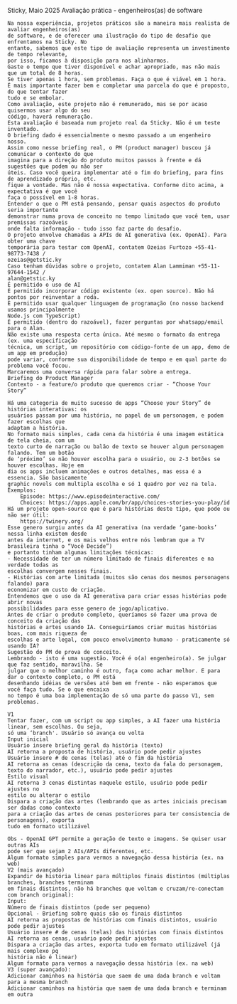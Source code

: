 Sticky, Maio 2025
Avaliação prática - engenheiros(as) de software

    Na nossa experiência, projetos práticos são a maneira mais realista de avaliar engenheiros(as)
    de software, e de oferecer uma ilustração do tipo de desafio que enfrentamos na Sticky. No
    entanto, sabemos que este tipo de avaliação representa um investimento de tempo relevante,
    por isso, ficamos à disposição para nos alinharmos.
    Gaste o tempo que tiver disponível e achar apropriado, mas não mais que um total de 8 horas.
    Se tiver apenas 1 hora, sem problemas. Faça o que é viável em 1 hora.
    É mais importante fazer bem e completar uma parcela do que é proposto, do que tentar fazer
    tudo e se embolar.
    Como avaliação, este projeto não é remunerado, mas se por acaso quisermos usar algo do seu
    código, haverá remuneração.
    Esta avaliação é baseada num projeto real da Sticky. Não é um teste inventado.
    O briefing dado é essencialmente o mesmo passado a um engenheiro nosso.
    Assim como nesse briefing real, o PM (product manager) buscou já comunicar o contexto do que
    imagina para a direção do produto muitos passos à frente e dá sugestões que podem ou não ser
    úteis. Caso você queira implementar até o fim do briefing, para fins de aprendizado próprio, etc.
    fique a vontade. Mas não é nossa expectativa. Conforme dito acima, a expectativa é que você
    faça o possível em 1-8 horas.
    Entender o que o PM está pensando, pensar quais aspectos do produto seria importante
    demonstrar numa prova de conceito no tempo limitado que você tem, usar premissas razoáveis
    onde falta informação - tudo isso faz parte do desafio.
    O projeto envolve chamadas a APIs de AI generativa (ex. OpenAI). Para obter uma chave
    temporária para testar com OpenAI, contatem Ozeias Furtozo +55-41-98773-7438 /
    ozeias@getstic.ky
    Caso tenham dúvidas sobre o projeto, contatem Alan Lammiman +55-11-97644-1542 /
    alan@getstic.ky
    É permitido o uso de AI
    É permitido incorporar código existente (ex. open source). Não há pontos por reinventar a roda.
    É permitido usar qualquer linguagem de programação (no nosso backend usamos principalmente
    Node.js com TypeScript)
    É permitido (dentro do razoável), fazer perguntas por whatsapp/email para o Alan.
    Não existe uma resposta certa única. Até mesmo o formato da entrega (ex. uma especificação
    técnica, um script, um repositório com código-fonte de um app, demo de um app em produção)
    pode variar, conforme sua disponibilidade de tempo e em qual parte do problema você focou.
    Marcaremos uma conversa rápida para falar sobre a entrega.
    Briefing do Product Manager
    Contexto - a feature/o produto que queremos criar - “Choose Your Story”

    Há uma categoria de muito sucesso de apps “Choose your Story” de histórias interativas: os
    usuários passam por uma história, no papel de um personagem, e podem fazer escolhas que
    adaptam a história.
    No formato mais simples, cada cena da história é uma imagem estática de tela cheia, com um
    texto curto de narração ou balão de texto se houver algum personagem falando. Tem um botão
    de ‘próximo’ se não houver escolha para o usuário, ou 2-3 botões se houver escolhas. Hoje em
    dia os apps incluem animações e outros detalhes, mas essa é a essencia. São basicamente
    graphic novels com multipla escolha e só 1 quadro por vez na tela.
    Exemplos:
        Episode: https://www.episodeinteractive.com/
        Choices: https://apps.apple.com/br/app/choices-stories-you-play/id
    Há um projeto open-source que é para histórias deste tipo, que pode ou não ser útil:
        https://twinery.org/
    Esse genero surgiu antes da AI generativa (na verdade ‘game-books’ nessa linha existem desde
    antes da internet, e os mais velhos entre nós lembram que a TV brasileira tinha o “Você Decide”)
    e portanto tinham algumas limitações técnicas:
    - Necessidade de ter um número limitado de finais diferentes e na verdade todas as
    escolhas convergem nesses finais.
    - Histórias com arte limitada (muitos são cenas dos mesmos personagens falando) para
    economizar em custo de criação.
    Entendemos que o uso da AI generativa para criar essas histórias pode abrir novas
    possibilidades para esse genero de jogo/aplicativo.
    Antes de criar o produto completo, queríamos só fazer uma prova de conceito da criação das
    histórias e artes usando IA. Conseguiríamos criar muitas histórias boas, com mais riqueza de
    escolhas e arte legal, com pouco envolvimento humano - praticamente só usando IA?
    Sugestão do PM de prova de conceito.
    Lembrando - isto é uma sugestão. Você é o(a) engenheiro(a). Se julgar que faz sentido, maravilha. Se
    julgar que o melhor caminho é outro, faça como achar melhor. E para dar o contexto completo, o PM está
    desenhando idéias de versões até bem em frente - não esperamos que você faça tudo. Se o que encaixa
    no tempo é uma boa implementação de só uma parte do passo V1, sem problemas.

    V1
    Tentar fazer, com um script ou app simples, a AI fazer uma história linear, sem escolhas. Ou seja,
    só uma ‘branch'. Usuário só avança ou volta
    Input inicial
    Usuário insere briefing geral da história (texto)
    AI retorna a proposta de história, usuário pode pedir ajustes
    Usuário insere # de cenas (telas) até o fim da história
    AI retorna as cenas (descrição da cena, texto da fala do personagem,
    texto do narrador, etc.), usuário pode pedir ajustes
    Estilo visual
    AI retorna 3 cenas distintas naquele estilo, usuário pode pedir ajustes no
    estilo ou alterar o estilo
    Dispara a criação das artes (lembrando que as artes iniciais precisam ser dadas como contexto
    para a criação das artes de cenas posteriores para ter consistencia de personagens), exporta
    tudo em formato utilizável

    Obs - OpenAI GPT permite a geração de texto e imagens. Se quiser usar outras AIs
    pode ser que sejam 2 AIs/APIs diferentes, etc.
    Algum formato simples para vermos a navegação dessa história (ex. na web)
    V2 (mais avançado)
    Expandir de história linear para múltiplos finais distintos (múltiplas branches, branches terminam
    em finais distintos, não há branches que voltam e cruzam/re-conectam com branch original):
    Input:
    Número de finais distintos (pode ser pequeno)
    Opcional - Briefing sobre quais são os finais distintos
    AI retorna as propostas de histórias com finais distintos, usuário pode pedir ajustes
    Usuário insere # de cenas (telas) das histórias com finais distintos
    AI retorna as cenas, usuário pode pedir ajustes
    Dispara a criação das artes, exporta tudo em formato utilizável (já mais complexo pq
    história não é linear)
    Algum formato para vermos a navegação dessa história (ex. na web)
    V3 (super avançado):
    Adicionar caminhos na história que saem de uma dada branch e voltam para a mesma branch
    Adicionar caminhos na história que saem de uma dada branch e terminam em outra
